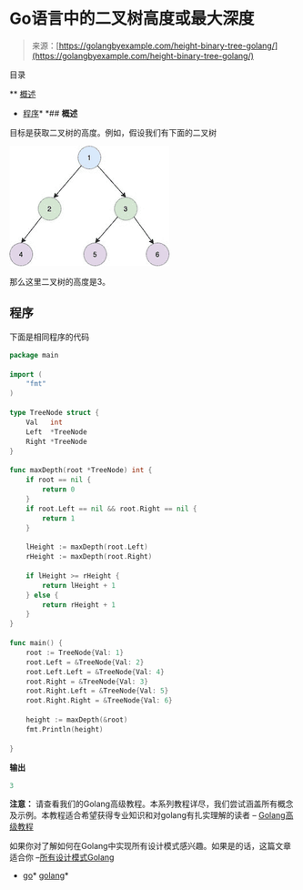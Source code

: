 <!--yml

分类：未分类

日期：2024-10-13 06:45:09

-->

# Go语言中的二叉树高度或最大深度

> 来源：[https://golangbyexample.com/height-binary-tree-golang/](https://golangbyexample.com/height-binary-tree-golang/)

目录

**   [概述](#Overview "Overview")

+   [程序](#Program "Program")*  *## **概述**

目标是获取二叉树的高度。例如，假设我们有下面的二叉树

![](img/9a9347838908483552b24df3dc54cd38.png)

那么这里二叉树的高度是3。

## **程序**

下面是相同程序的代码

```go
package main

import (
	"fmt"
)

type TreeNode struct {
	Val   int
	Left  *TreeNode
	Right *TreeNode
}

func maxDepth(root *TreeNode) int {
	if root == nil {
		return 0
	}
	if root.Left == nil && root.Right == nil {
		return 1
	}

	lHeight := maxDepth(root.Left)
	rHeight := maxDepth(root.Right)

	if lHeight >= rHeight {
		return lHeight + 1
	} else {
		return rHeight + 1
	}
}

func main() {
	root := TreeNode{Val: 1}
	root.Left = &TreeNode{Val: 2}
	root.Left.Left = &TreeNode{Val: 4}
	root.Right = &TreeNode{Val: 3}
	root.Right.Left = &TreeNode{Val: 5}
	root.Right.Right = &TreeNode{Val: 6}

	height := maxDepth(&root)
	fmt.Println(height)

}
```

**输出**

```go
3
```

**注意：** 请查看我们的Golang高级教程。本系列教程详尽，我们尝试涵盖所有概念及示例。本教程适合希望获得专业知识和对golang有扎实理解的读者 – [Golang高级教程](https://golangbyexample.com/golang-comprehensive-tutorial/)

如果你对了解如何在Golang中实现所有设计模式感兴趣。如果是的话，这篇文章适合你 –[所有设计模式Golang](https://golangbyexample.com/all-design-patterns-golang/)

+   [go](https://golangbyexample.com/tag/go/)*   [golang](https://golangbyexample.com/tag/golang/)*
